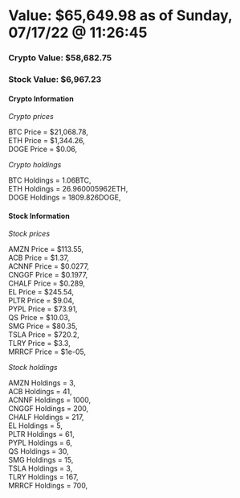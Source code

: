 # Value: $65,649.98 as of Sunday, 07/17/22 @ 11:26:45 

### Crypto Value: $58,682.75

### Stock Value: $6,967.23

#### Crypto Information 
*Crypto prices* 

BTC Price = $21,068.78,  
ETH Price = $1,344.26,  
DOGE Price = $0.06,  


*Crypto holdings* 

BTC Holdings = 1.06BTC,  
ETH Holdings = 26.960005962ETH,  
DOGE Holdings = 1809.826DOGE,  


#### Stock Information 

*Stock prices* 

AMZN Price = $113.55,  
ACB Price = $1.37,  
ACNNF Price = $0.0277,  
CNGGF Price = $0.1977,  
CHALF Price = $0.289,  
EL Price = $245.54,  
PLTR Price = $9.04,  
PYPL Price = $73.91,  
QS Price = $10.03,  
SMG Price = $80.35,  
TSLA Price = $720.2,  
TLRY Price = $3.3,  
MRRCF Price = $1e-05,  


*Stock holdings* 

AMZN Holdings = 3,  
ACB Holdings = 41,  
ACNNF Holdings = 1000,  
CNGGF Holdings = 200,  
CHALF Holdings = 217,  
EL Holdings = 5,  
PLTR Holdings = 61,  
PYPL Holdings = 6,  
QS Holdings = 30,  
SMG Holdings = 15,  
TSLA Holdings = 3,  
TLRY Holdings = 167,  
MRRCF Holdings = 700,  


